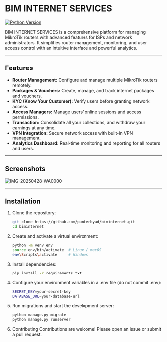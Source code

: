 # BIM INTERNET SERVICES

[![Python Version](https://img.shields.io/badge/Python-3.11+-blue.svg)](https://www.python.org/)

BIM INTERNET SERVICES is a comprehensive platform for managing MikroTik routers with advanced features for ISPs and network administrators. It simplifies router management, monitoring, and user access control with an intuitive interface and powerful analytics.

---

## Features

- **Router Management:** Configure and manage multiple MikroTik routers remotely.  
- **Packages & Vouchers:** Create, manage, and track internet packages and vouchers.  
- **KYC (Know Your Customer):** Verify users before granting network access.  
- **Access Managers:** Manage users’ online sessions and access permissions.
- **Transaction:** Consolidate all your collections, and withdraw your earnings at any time. 
- **VPN Integration:** Secure network access with built-in VPN management.  
- **Analytics Dashboard:** Real-time monitoring and reporting for all routers and users.

---

## Screenshots

<!-- Add screenshots here -->
![IMG-20250428-WA0000](https://github.com/user-attachments/assets/46694b6f-2aa9-4021-8a0f-031790d9d3ce)

---

## Installation

1. Clone the repository:
   ```bash
   git clone https://github.com/punterbyad/biminternet.git
   cd biminternet

2. Create and activate a virtual environment:
   ```bash
   python -m venv env
   source env/bin/activate  # Linux / macOS
   env\Scripts\activate     # Windows

3. Install dependencies:
   ```bash
   pip install -r requirements.txt

4. Configure your environment variables in a .env file (do not commit .env):
   ```bash
   SECRET_KEY=your-secret-key
   DATABASE_URL=your-database-url
   
5. Run migrations and start the development server:
   ```bash
   python manage.py migrate
   python manage.py runserver

6. Contributing
   Contributions are welcome! Please open an issue or submit a pull request.


